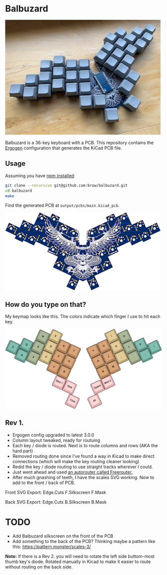 # Balbuzard

![photo of assembled keyboard](images/assembled.jpg)

Balbuzard is a 36-key keyboard with a PCB. This repository contains the [Ergogen](https://github.com/mrzealot/ergogen) configuration that generates the KiCad PCB file.

## Usage

Assuming you have [npm installed](https://www.npmjs.com/get-npm):

``` sh
git clone --recursive git@github.com:brow/balbuzard.git
cd balbuzard
make
```

Find the generated PCB at `output/pcbs/main.kicad_pcb`.

![pcb thumbnail image](images/pcb.png)

## How do you type on that?

My keymap looks like this. The colors indicate which finger I use to hit each key.

![example keymap](images/layout.png)

## Rev 1.

* Ergogen config upgraded to latest 3.0.0
* Column layout tweaked, ready for routuing
* Each key / diode is routed.  Next is to route columns and rows (AKA the hard part)
* Removed routing done since I've found a way in Kicad to make direct connections (which will make the key routing cleaner looking)
* Redid the key / diode routing to use straight tracks wherever I could. 
* Just went ahead and used [an autorouter called Freerouter.](https://github.com/freerouting/freerouting/)
* After much gnashing of teeth, I have the scales SVG working.  Now to add to the front / back of PCB.

Front SVG Export:
Edge.Cuts
F.Silkscreen
F.Mask

Back SVG Export:
Edge.Cuts
B.Silkscreen
B.Mask

# TODO

* Add Balbuzard silkscreen on the front of the PCB
* Add something to the back of the PCB?  Thinking maybe a pattern like this: https://pattern.monster/scales-3/

**Note:** If there is a Rev 2. you will need to rotate the left side buttom-most thumb key's diode.  Rotated manually in Kicad to make it easier to route without routing on the back side.
